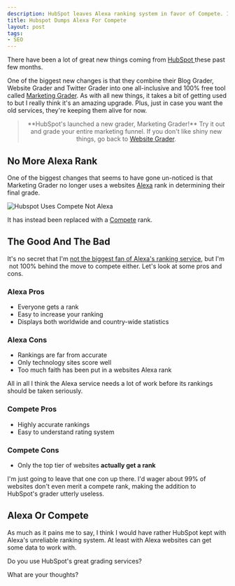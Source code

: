 ```yaml
--- 
description: HubSpot leaves Alexa ranking system in favor of Compete. Is this a positive change or just causing frustration for webmasters? Find out here
title: Hubspot Dumps Alexa For Compete
layout: post
tags: 
- SEO
---
```

There have been a lot of great new things coming from <a href="http://www.hubspot.com/">HubSpot </a>these past few months.

One of the biggest new changes is that they combine their Blog Grader, Website Grader and Twitter Grader into one all-inclusive and 100% free tool called <a href="http://marketing.grader.com/">Marketing Grader</a>. As with all new things, it takes a bit of getting used to but I really think it's an amazing upgrade. Plus, just in case you want the old services, they're keeping them alive for now.

<blockquote>
<p style="text-align: center;">**HubSpot's launched a new grader, Marketing Grader!** Try it out and grade your entire marketing funnel.
If you don't like shiny new things, go back to <a title="Go back to Website Grader" href="http://websitegrader.com/getareport">Website Grader</a>.</p>
</blockquote>

## No More Alexa Rank

One of the biggest changes that seems to have gone un-noticed is that Marketing Grader no longer uses a websites <a href="http://www.alexa.com/">Alexa</a> rank in determining their final grade.

<div class="img-wrap"><img class="alignnone size-full wp-image-1936" title="hubspot_dumps_alexa_for_compete" src="{{ site.url }}/images/hubspot_dumps_alexa_for_compete.jpg" alt="Hubspot Uses Compete Not Alexa" /></div>

It has instead been replaced with a <a href="http://compete.com/us/">Compete</a> rank.

## The Good And The Bad

It's no secret that I'm <a title="Alexa Sucks and Here’s Why" href="http://www.insitedesignlab.com/alexa-sucks/">not the biggest fan of Alexa's ranking service</a>, but I'm  not 100% behind the move to compete either. Let's look at some pros and cons.

### Alexa Pros

+ Everyone gets a rank
+ Easy to increase your ranking
+ Displays both worldwide and country-wide statistics

### Alexa Cons

+ Rankings are far from accurate
+ Only technology sites score well
+ Too much faith has been put in a websites Alexa rank

All in all I think the Alexa service needs a lot of work before its rankings should be taken seriously.

### Compete Pros

+ Highly accurate rankings
+ Easy to understand rating system

### Compete Cons

+ Only the top tier of websites **actually get a rank**

I'm just going to leave that one con up there. I'd wager about 99% of websites don't even merit a compete rank, making the addition to HubSpot's grader utterly useless.

## Alexa Or Compete

As much as it pains me to say, I think I would have rather HubSpot kept with Alexa's unreliable ranking system. At least with Alexa websites can get some data to work with.

Do you use HubSpot's great grading services?

What are your thoughts?